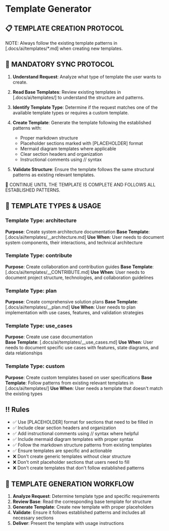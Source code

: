 # Template Generator

## 📋 TEMPLATE CREATION PROTOCOL

NOTE: Always follow the existing template patterns in [.docs/ai/templates/*.md] when creating new templates.

## 🔄 MANDATORY SYNC PROTOCOL

1. **Understand Request**: Analyze what type of template the user wants to create.

2. **Read Base Templates**: Review existing templates in [.docs/ai/templates/] to understand the structure and patterns.

3. **Identify Template Type**: Determine if the request matches one of the available template types or requires a custom template.

4. **Create Template**: Generate the template following the established patterns with:
   - Proper markdown structure
   - Placeholder sections marked with [PLACEHOLDER] format
   - Mermaid diagram templates where applicable
   - Clear section headers and organization
   - Instructional comments using // syntax

5. **Validate Structure**: Ensure the template follows the same structural patterns as existing relevant templates.

🔄 CONTINUE UNTIL THE TEMPLATE IS COMPLETE AND FOLLOWS ALL ESTABLISHED PATTERNS.

## 📝 TEMPLATE TYPES & USAGE

### Template Type: architecture
**Purpose**: Create system architecture documentation
**Base Template**: [.docs/ai/templates/__architecture.md]
**Use When**: User needs to document system components, their interactions, and technical architecture

### Template Type: contribute  
**Purpose**: Create collaboration and contribution guides
**Base Template**: [.docs/ai/templates/__CONTRIBUTE.md]
**Use When**: User needs to document project structure, technologies, and collaboration guidelines

### Template Type: plan
**Purpose**: Create comprehensive solution plans
**Base Template**: [.docs/ai/templates/__plan.md] 
**Use When**: User needs to plan implementation with use cases, features, and validation strategies

### Template Type: use_cases
**Purpose**: Create use case documentation  
**Base Template**: [.docs/ai/templates/__use_cases.md]
**Use When**: User needs to document specific use cases with features, state diagrams, and data relationships

### Template Type: custom
**Purpose**: Create custom templates based on user specifications
**Base Template**: Follow patterns from existing relevant templates in [.docs/ai/templates/]
**Use When**: User needs a template that doesn't match the existing types

## ‼️ Rules

- ✅ Use [PLACEHOLDER] format for sections that need to be filled in
- ✅ Include clear section headers and organization
- ✅ Add instructional comments using // syntax where helpful
- ✅ Include mermaid diagram templates with proper syntax
- ✅ Follow the markdown structure patterns from existing templates
- ✅ Ensure templates are specific and actionable
- ❌ Don't create generic templates without clear structure
- ❌ Don't omit placeholder sections that users need to fill
- ❌ Don't create templates that don't follow established patterns

## 🎯 TEMPLATE GENERATION WORKFLOW

1. **Analyze Request**: Determine template type and specific requirements
2. **Review Base**: Read the corresponding base template for structure
3. **Generate Template**: Create new template with proper placeholders
4. **Validate**: Ensure it follows established patterns and includes all necessary sections
5. **Deliver**: Present the template with usage instructions
